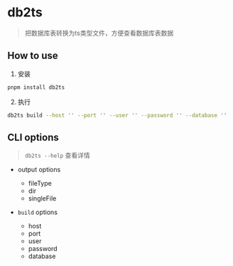 # db2ts

> 把数据库表转换为ts类型文件，方便查看数据库表数据

## How to use

1. 安装
```bash
pnpm install db2ts
```
2. 执行
```bash
db2ts build --host '' --port '' --user '' --password '' --database ''
```

## CLI options

> `db2ts --help` 查看详情

- output options
  - fileType
  - dir
  - singleFile

- `build` options
  - host
  - port
  - user
  - password
  - database
